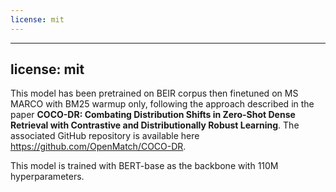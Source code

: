 ```yaml
---
license: mit
---
```


---
license: mit
---

This model has been pretrained on BEIR corpus then finetuned on MS MARCO with BM25 warmup only, following the approach described in the paper **COCO-DR: Combating Distribution Shifts in Zero-Shot Dense Retrieval with Contrastive and Distributionally Robust Learning**. The associated GitHub repository is available here https://github.com/OpenMatch/COCO-DR.

This model is trained with BERT-base as the backbone with 110M hyperparameters.